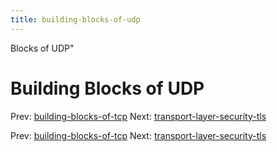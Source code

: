 ```yaml
---
title: building-blocks-of-udp
---
```


Blocks of UDP"

# Building Blocks of UDP

Prev:
[building-blocks-of-tcp](building-blocks-of-tcp.md)
Next:
[transport-layer-security-tls](transport-layer-security-tls.md)

Prev:
[building-blocks-of-tcp](building-blocks-of-tcp.md)
Next:
[transport-layer-security-tls](transport-layer-security-tls.md)
